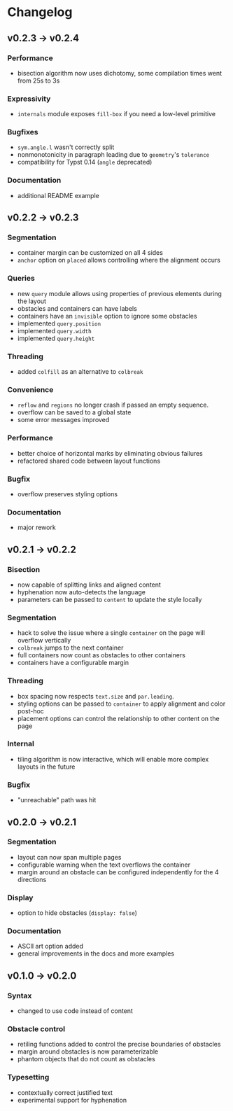 # Changelog

## v0.2.3 -> v0.2.4

### Performance
- bisection algorithm now uses dichotomy, some compilation times went from 25s to 3s

### Expressivity
- `internals` module exposes `fill-box` if you need a low-level primitive

### Bugfixes
- `sym.angle.l` wasn't correctly split
- nonmonotonicity in paragraph leading due to `geometry`'s `tolerance`
- compatibility for Typst 0.14 (`angle` deprecated)

### Documentation
- additional README example

## v0.2.2 -> v0.2.3

### Segmentation
- container margin can be customized on all 4 sides
- `anchor` option on `placed` allows controlling where the alignment occurs

### Queries
- new `query` module allows using properties of previous elements during the layout
- obstacles and containers can have labels
- containers have an `invisible` option to ignore some obstacles
- implemented `query.position`
- implemented `query.width`
- implemented `query.height`

### Threading
- added `colfill` as an alternative to `colbreak`

### Convenience
- `reflow` and `regions` no longer crash if passed
  an empty sequence.
- overflow can be saved to a global state
- some error messages improved

### Performance
- better choice of horizontal marks by eliminating obvious failures
- refactored shared code between layout functions

### Bugfix
- overflow preserves styling options

### Documentation
- major rework

## v0.2.1 -> v0.2.2

### Bisection
- now capable of splitting links and aligned content
- hyphenation now auto-detects the language
- parameters can be passed to `content` to update the style locally

### Segmentation
- hack to solve the issue where a single `container` on the page will overflow vertically
- `colbreak` jumps to the next container
- full containers now count as obstacles to other containers
- containers have a configurable margin

### Threading
- box spacing now respects `text.size` and `par.leading`.
- styling options can be passed to `container` to apply alignment and color post-hoc
- placement options can control the relationship to other content on the page

### Internal
- tiling algorithm is now interactive, which will enable more complex layouts in the future

### Bugfix
- "unreachable" path was hit

## v0.2.0 -> v0.2.1

### Segmentation
- layout can now span multiple pages
- configurable warning when the text overflows the container
- margin around an obstacle can be configured independently for the 4 directions

### Display
- option to hide obstacles (`display: false`)

### Documentation
- ASCII art option added
- general improvements in the docs and more examples

## v0.1.0 -> v0.2.0

### Syntax
- changed to use code instead of content

### Obstacle control
- retiling functions added to control the precise boundaries of obstacles
- margin around obstacles is now parameterizable
- phantom objects that do not count as obstacles

### Typesetting
- contextually correct justified text
- experimental support for hyphenation

